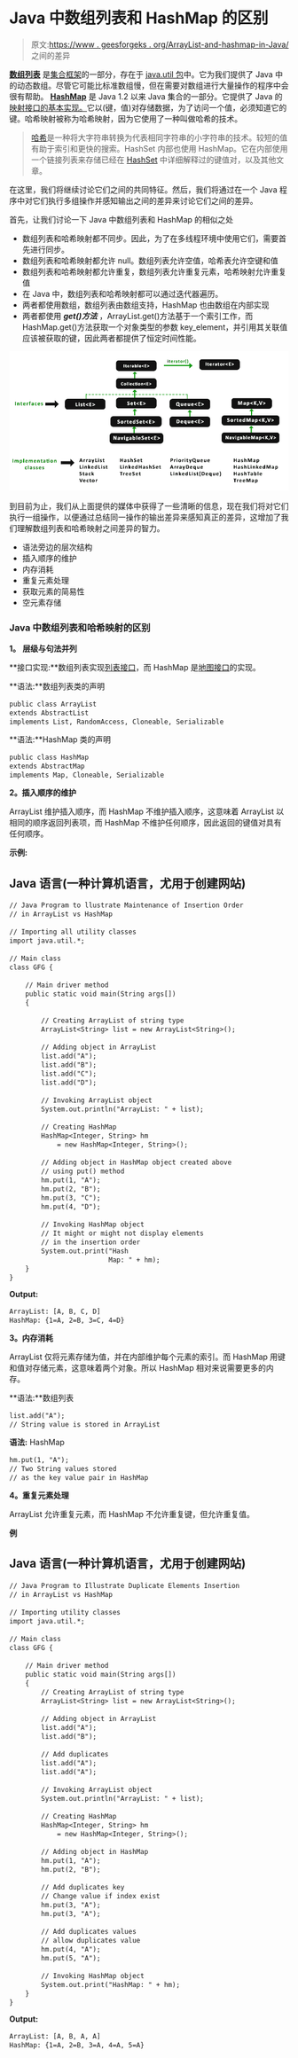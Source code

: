 # Java 中数组列表和 HashMap 的区别

> 原文:[https://www . geesforgeks . org/ArrayList-and-hashmap-in-Java/](https://www.geeksforgeeks.org/difference-between-arraylist-and-hashmap-in-java/)之间的差异

[**数组列表**](https://www.geeksforgeeks.org/arraylist-in-java/) 是[集合框架](https://www.geeksforgeeks.org/collections-in-java-2/)的一部分，存在于 [java.util 包](https://www.geeksforgeeks.org/java-util-package-java/)中。它为我们提供了 Java 中的动态数组。尽管它可能比标准数组慢，但在需要对数组进行大量操作的程序中会很有帮助。 [**HashMap**](https://www.geeksforgeeks.org/java-util-hashmap-in-java/) 是 Java 1.2 以来 Java 集合的一部分。它提供了 Java 的[映射接口的基本实现。](https://www.geeksforgeeks.org/map-interface-java-examples/)它以(键，值)对存储数据，为了访问一个值，必须知道它的键。哈希映射被称为哈希映射，因为它使用了一种叫做哈希的技术。[](https://www.geeksforgeeks.org/hashing-set-1-introduction/)

> [哈希](https://www.geeksforgeeks.org/hashing-set-1-introduction/)是一种将大字符串转换为代表相同字符串的小字符串的技术。较短的值有助于索引和更快的搜索。HashSet 内部也使用 HashMap。它在内部使用一个链接列表来存储已经在 [HashSet](https://www.geeksforgeeks.org/hashset-in-java/) 中详细解释过的键值对，以及其他文章。

在这里，我们将继续讨论它们之间的共同特征。然后，我们将通过在一个 Java 程序中对它们执行多组操作并感知输出之间的差异来讨论它们之间的差异。

首先，让我们讨论一下 Java 中数组列表和 HashMap 的相似之处

*   数组列表和哈希映射都不同步。因此，为了在多线程环境中使用它们，需要首先进行同步。
*   数组列表和哈希映射都允许 null。数组列表允许空值，哈希表允许空键和值
*   数组列表和哈希映射都允许重复，数组列表允许重复元素，哈希映射允许重复值
*   在 Java 中，数组列表和哈希映射都可以通过迭代器遍历。
*   两者都使用数组，数组列表由数组支持，HashMap 也由数组在内部实现
*   两者都使用 ***get()方法*** ，ArrayList.get()方法基于一个索引工作，而 HashMap.get()方法获取一个对象类型的参数 key_element，并引用其关联值应该被获取的键，因此两者都提供了恒定时间性能。

![Java Collection](img/84a43f446e66f8d1204695e076cce1e8.png)

到目前为止，我们从上面提供的媒体中获得了一些清晰的信息，现在我们将对它们执行一组操作，以便通过总结同一操作的输出差异来感知真正的差异，这增加了我们理解数组列表和哈希映射之间差异的智力。

*   语法旁边的层次结构
*   插入顺序的维护
*   内存消耗
*   重复元素处理
*   获取元素的简易性
*   空元素存储

### Java 中数组列表和哈希映射的区别

**1。** **层级与句法并列**

**接口实现:**数组列表实现[列表接口](https://www.geeksforgeeks.org/list-interface-java-examples/)，而 HashMap 是[地图接口](https://www.geeksforgeeks.org/map-interface-java-examples/)的实现。

**语法:**数组列表类的声明

```
public class ArrayList 
extends AbstractList 
implements List, RandomAccess, Cloneable, Serializable
```

**语法:**HashMap 类的声明

```
public class HashMap 
extends AbstractMap 
implements Map, Cloneable, Serializable  
```

**2。插入顺序的维护**

ArrayList 维护插入顺序，而 HashMap 不维护插入顺序，这意味着 ArrayList 以相同的顺序返回列表项，而 HashMap 不维护任何顺序，因此返回的键值对具有任何顺序。

**示例:**

## Java 语言(一种计算机语言，尤用于创建网站)

```
// Java Program to llustrate Maintenance of Insertion Order
// in ArrayList vs HashMap 

// Importing all utility classes
import java.util.*;

// Main class
class GFG {

    // Main driver method
    public static void main(String args[])
    {

        // Creating ArrayList of string type
        ArrayList<String> list = new ArrayList<String>();

        // Adding object in ArrayList
        list.add("A");
        list.add("B");
        list.add("C");
        list.add("D");

        // Invoking ArrayList object
        System.out.println("ArrayList: " + list);

        // Creating HashMap
        HashMap<Integer, String> hm
            = new HashMap<Integer, String>();

        // Adding object in HashMap object created above
        // using put() method
        hm.put(1, "A");
        hm.put(2, "B");
        hm.put(3, "C");
        hm.put(4, "D");

        // Invoking HashMap object
        // It might or might not display elements
        // in the insertion order
        System.out.print("Hash
                         Map: " + hm);
    }
}
```

**Output:** 

```
ArrayList: [A, B, C, D]
HashMap: {1=A, 2=B, 3=C, 4=D}
```

**3。内存消耗**

ArrayList 仅将元素存储为值，并在内部维护每个元素的索引。而 HashMap 用键和值对存储元素，这意味着两个对象。所以 HashMap 相对来说需要更多的内存。

**语法:**数组列表

```
list.add("A");
// String value is stored in ArrayList
```

**语法:** HashMap

```
hm.put(1, "A");
// Two String values stored
// as the key value pair in HashMap
```

**4。重复元素处理**

ArrayList 允许重复元素，而 HashMap 不允许重复键，但允许重复值。

**例**

## Java 语言(一种计算机语言，尤用于创建网站)

```
// Java Program to Illustrate Duplicate Elements Insertion
// in ArrayList vs HashMap

// Importing utility classes
import java.util.*;

// Main class
class GFG {

    // Main driver method
    public static void main(String args[])
    {
        // Creating ArrayList of string type
        ArrayList<String> list = new ArrayList<String>();

        // Adding object in ArrayList
        list.add("A");
        list.add("B");

        // Add duplicates
        list.add("A");
        list.add("A");

        // Invoking ArrayList object
        System.out.println("ArrayList: " + list);

        // Creating HashMap
        HashMap<Integer, String> hm
            = new HashMap<Integer, String>();

        // Adding object in HashMap
        hm.put(1, "A");
        hm.put(2, "B");

        // Add duplicates key
        // Change value if index exist
        hm.put(3, "A");
        hm.put(3, "A");

        // Add duplicates values
        // allow duplicates value
        hm.put(4, "A");
        hm.put(5, "A");

        // Invoking HashMap object
        System.out.print("HashMap: " + hm);
    }
}
```

**Output:** 

```
ArrayList: [A, B, A, A]
HashMap: {1=A, 2=B, 3=A, 4=A, 5=A}
```